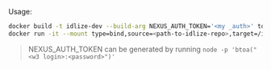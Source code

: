 Usage:
```bash
docker build -t idlize-dev --build-arg NEXUS_AUTH_TOKEN='<my _auth>' tools/devcontainer
docker run -it --mount type=bind,source=<path-to-idlize-repo>,target=/idlize idlize-dev
```

> NEXUS_AUTH_TOKEN can be generated by running `node -p 'btoa("<w3 login>:<password>")'`

